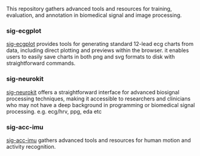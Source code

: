 This repository gathers advanced tools and resources for training, evaluation, and annotation in biomedical signal and image processing.

### sig-ecgplot
[sig-ecgplot](https://github.com/chenhaodev/sig-ecgplot) provides tools for generating standard 12-lead ecg charts from data, including direct plotting and previews within the browser. it enables users to easily save charts in both png and svg formats to disk with straightforward commands.

### sig-neurokit
[sig-neurokit](https://github.com/chenhaodev/sig-neurokit) offers a straightforward interface for advanced biosignal processing techniques, making it accessible to researchers and clinicians who may not have a deep background in programming or biomedical signal processing. e.g. ecg/hrv, ppg, eda etc

### sig-acc-imu
[sig-acc-imu](https://github.com/chenhaodev/sig-acc-imu) gathers advanced tools and resources for human motion and activity recognition.

